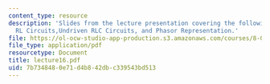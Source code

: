 ```yaml
---
content_type: resource
description: 'Slides from the lecture presentation covering the following topics:
  RL Circuits,Undriven RLC Circuits, and Phasor Representation.'
file: https://ol-ocw-studio-app-production.s3.amazonaws.com/courses/8-022-physics-ii-electricity-and-magnetism-fall-2004/7b7348480e71d4b842dbc339543bd513_lecture16.pdf
file_type: application/pdf
resourcetype: Document
title: lecture16.pdf
uid: 7b734848-0e71-d4b8-42db-c339543bd513
---
```

